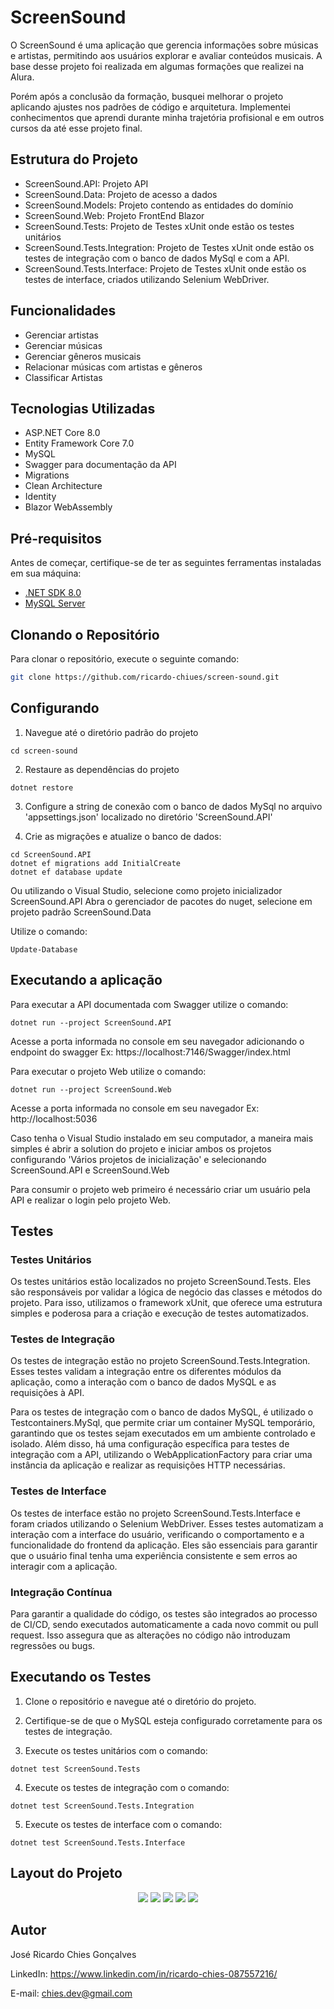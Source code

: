 # ScreenSound

O ScreenSound é uma aplicação que gerencia informações sobre músicas e artistas, permitindo aos usuários explorar e avaliar conteúdos musicais.
A base desse projeto foi realizada em algumas formações que realizei na Alura.

Porém após a conclusão da formação, busquei melhorar o projeto aplicando ajustes nos padrões de código e arquitetura.
Implementei conhecimentos que aprendi durante minha trajetória profisional e em outros cursos da até esse projeto final.

## Estrutura do Projeto

- ScreenSound.API: Projeto API
- ScreenSound.Data: Projeto de acesso a dados
- ScreenSound.Models: Projeto contendo as entidades do domínio
- ScreenSound.Web: Projeto FrontEnd Blazor
- ScreenSound.Tests: Projeto de Testes xUnit onde estão os testes unitários
- ScreenSound.Tests.Integration: Projeto de Testes xUnit onde estão os testes de integração com o banco de dados MySql e com a API.
- ScreenSound.Tests.Interface: Projeto de Testes xUnit onde estão os testes de interface, criados utilizando Selenium WebDriver.

## Funcionalidades

- Gerenciar artistas
- Gerenciar músicas
- Gerenciar gêneros musicais
- Relacionar músicas com artistas e gêneros
- Classificar Artistas

## Tecnologias Utilizadas

- ASP.NET Core 8.0
- Entity Framework Core 7.0
- MySQL
- Swagger para documentação da API
- Migrations
- Clean Architecture
- Identity
- Blazor WebAssembly

## Pré-requisitos

Antes de começar, certifique-se de ter as seguintes ferramentas instaladas em sua máquina:

- [.NET SDK 8.0](https://dotnet.microsoft.com/download/dotnet/8.0)
- [MySQL Server](https://dev.mysql.com/downloads/mysql/)

## Clonando o Repositório

Para clonar o repositório, execute o seguinte comando:

```bash
git clone https://github.com/ricardo-chiues/screen-sound.git
```

## Configurando

1. Navegue até o diretório padrão do projeto

```
cd screen-sound
```

2. Restaure as dependências do projeto

```
dotnet restore
```

3. Configure a string de conexão com o banco de dados MySql no arquivo 'appsettings.json' localizado no diretório 'ScreenSound.API'

4. Crie as migrações e atualize o banco de dados:

```
cd ScreenSound.API
dotnet ef migrations add InitialCreate
dotnet ef database update
```

Ou utilizando o Visual Studio, selecione como projeto inicializador ScreenSound.API
Abra o gerenciador de pacotes do nuget, selecione em projeto padrão ScreenSound.Data

Utilize o comando:
```
Update-Database
```

## Executando a aplicação

Para executar a API documentada com Swagger utilize o comando:

```
dotnet run --project ScreenSound.API
```

Acesse a porta informada no console em seu navegador adicionando o endpoint do swagger
Ex: https://localhost:7146/Swagger/index.html

Para executar o projeto Web utilize o comando:

```
dotnet run --project ScreenSound.Web
```

Acesse a porta informada no console em seu navegador
Ex: http://localhost:5036

Caso tenha o Visual Studio instalado em seu computador, a maneira mais simples é abrir a solution do projeto e iniciar ambos os projetos configurando 'Vários projetos de inicialização' e selecionando ScreenSound.API e ScreenSound.Web

Para consumir o projeto web primeiro é necessário criar um usuário pela API e realizar o login pelo projeto Web.

## Testes

### Testes Unitários
Os testes unitários estão localizados no projeto ScreenSound.Tests. 
Eles são responsáveis por validar a lógica de negócio das classes e métodos do projeto. 
Para isso, utilizamos o framework xUnit, que oferece uma estrutura simples e poderosa para a criação e execução de testes automatizados.

### Testes de Integração
Os testes de integração estão no projeto ScreenSound.Tests.Integration. 
Esses testes validam a integração entre os diferentes módulos da aplicação, como a interação com o banco de dados MySQL e as requisições à API.

Para os testes de integração com o banco de dados MySQL, é utilizado o Testcontainers.MySql, que permite criar um container MySQL temporário, garantindo que os testes sejam executados em um ambiente controlado e isolado. 
Além disso, há uma configuração específica para testes de integração com a API, utilizando o WebApplicationFactory para criar uma instância da aplicação e realizar as requisições HTTP necessárias.

### Testes de Interface
Os testes de interface estão no projeto ScreenSound.Tests.Interface e foram criados utilizando o Selenium WebDriver. 
Esses testes automatizam a interação com a interface do usuário, verificando o comportamento e a funcionalidade do frontend da aplicação. 
Eles são essenciais para garantir que o usuário final tenha uma experiência consistente e sem erros ao interagir com a aplicação.

### Integração Contínua
Para garantir a qualidade do código, os testes são integrados ao processo de CI/CD, sendo executados automaticamente a cada novo commit ou pull request. 
Isso assegura que as alterações no código não introduzam regressões ou bugs.

## Executando os Testes
1. Clone o repositório e navegue até o diretório do projeto.

2. Certifique-se de que o MySQL esteja configurado corretamente para os testes de integração.

3. Execute os testes unitários com o comando:

```
dotnet test ScreenSound.Tests
```

4. Execute os testes de integração com o comando:

```
dotnet test ScreenSound.Tests.Integration
```

5. Execute os testes de interface com o comando:

```
dotnet test ScreenSound.Tests.Interface
```

## Layout do Projeto
<p align="center">
  <img src="src/assets/to_readme/artistas.png">
  <img src="src/assets/to_readme/login.png">
  <img src="src/assets/to_readme/musicas.png">
  <img src="src/assets/to_readme/cadastro.png">
  <img src="src/assets/to_readme/api.png">
</p>

## Autor
José Ricardo Chies Gonçalves

LinkedIn:
https://www.linkedin.com/in/ricardo-chies-087557216/

E-mail:
chies.dev@gmail.com
